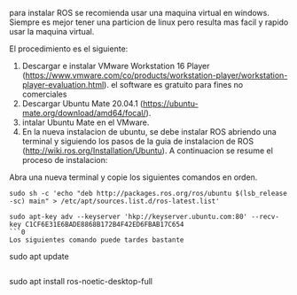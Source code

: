 para instalar ROS se recomienda usar una maquina virtual en windows. Siempre es mejor tener una particion de linux pero resulta mas facil y rapido usar la maquina virtual.

El procedimiento es el siguiente:
1. Descargar e instalar VMware Workstation 16 Player (https://www.vmware.com/co/products/workstation-player/workstation-player-evaluation.html). el software es gratuito para fines no comerciales
2. Descargar Ubuntu Mate 20.04.1 (https://ubuntu-mate.org/download/amd64/focal/).
3. intalar Ubuntu Mate en el VMware.
4. En la nueva instalacion de ubuntu, se debe instalar ROS abriendo una terminal y siguiendo los pasos de la guia de instalacion de ROS (http://wiki.ros.org/Installation/Ubuntu). A continuacion se resume el proceso de instalacion:

Abra una nueva terminal y copie los siguientes comandos en orden.
```
sudo sh -c 'echo "deb http://packages.ros.org/ros/ubuntu $(lsb_release -sc) main" > /etc/apt/sources.list.d/ros-latest.list'
```
```
sudo apt-key adv --keyserver 'hkp://keyserver.ubuntu.com:80' --recv-key C1CF6E31E6BADE8868B172B4F42ED6FBAB17C654
```0
Los siguientes comando puede tardes bastante
```
sudo apt update
```
```
sudo apt install ros-noetic-desktop-full
```
